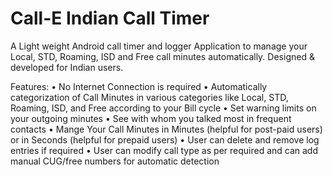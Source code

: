 # Call-E Indian Call Timer
A Light weight Android call timer and logger Application to manage your Local, STD, Roaming, ISD and Free call minutes automatically. 
Designed & developed for Indian users.

Features:
•	No Internet Connection is required
•	Automatically categorization of Call Minutes in various categories like Local, STD, Roaming, ISD, and Free according to your Bill cycle
•	Set warning limits on your outgoing minutes
•	See with whom you talked most in frequent contacts
•	Mange Your Call Minutes in Minutes (helpful for post-paid users) or in Seconds (helpful for prepaid users)
•	User can delete and remove log entries if required
•	User can modify call type as per required and can add manual CUG/free numbers for automatic detection
